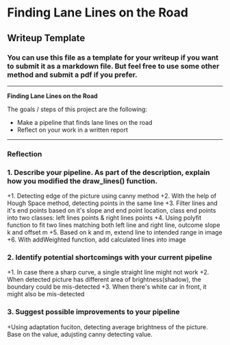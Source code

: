 # **Finding Lane Lines on the Road** 

## Writeup Template

### You can use this file as a template for your writeup if you want to submit it as a markdown file. But feel free to use some other method and submit a pdf if you prefer.

---

**Finding Lane Lines on the Road**

The goals / steps of this project are the following:
* Make a pipeline that finds lane lines on the road
* Reflect on your work in a written report


[//]: # (Image References)

[image1]: ./examples/grayscale.jpg "Grayscale"

---

### Reflection

### 1. Describe your pipeline. As part of the description, explain how you modified the draw_lines() function.
+1. Detecting edge of the picture using canny method
+2. With the help of Hough Space method, detecting points in the same line
+3. Filter lines and it's end points based on it's slope and end point location, class end points into two classes: left lines points & right lines points
+4. Using polyfit function to fit two lines matching both left line and right line, outcome slope k and offset m
+5. Based on k and m, extend line to intended range in image
+6. With addWeighted function, add calculated lines into image

### 2. Identify potential shortcomings with your current pipeline


+1. In case there a sharp curve, a single straight line might not work
+2. When detected picture has different area of brightness(shadow), the boundary could be mis-detected
+3. When there's white car in front, it might also be mis-detected


### 3. Suggest possible improvements to your pipeline

+Using adaptation fuciton, detecting average brightness of the picture. Base on the value, adujsting canny detecting value.
